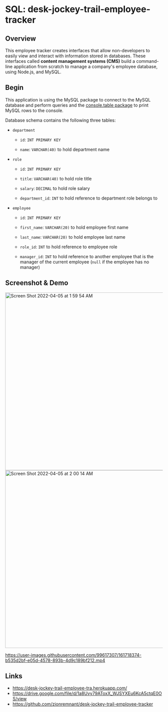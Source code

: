 # SQL: desk-jockey-trail-employee-tracker

## Overview

This employee tracker creates interfaces that allow non-developers to easily view and interact with information stored in databases. These interfaces called **content management systems (CMS)** build a command-line application from scratch to manage a company's employee database, using Node.js, and MySQL.

## Begin

This application is using the MySQL package to connect to the MySQL database and perform queries and the [console.table package](https://www.npmjs.com/package/console.table) to print MySQL rows to the console.

Database schema contains the following three tables:

- `department`

  - `id`: `INT PRIMARY KEY`

  - `name`: `VARCHAR(40)` to hold department name

- `role`

  - `id`: `INT PRIMARY KEY`

  - `title`: `VARCHAR(40)` to hold role title

  - `salary`: `DECIMAL` to hold role salary

  - `department_id`: `INT` to hold reference to department role belongs to

- `employee`

  - `id`: `INT PRIMARY KEY`

  - `first_name`: `VARCHAR(20)` to hold employee first name

  - `last_name`: `VARCHAR(20)` to hold employee last name

  - `role_id`: `INT` to hold reference to employee role

  - `manager_id`: `INT` to hold reference to another employee that is the manager of the current employee (`null` if the employee has no manager)

## Screenshot & Demo

<img width="566" alt="Screen Shot 2022-04-05 at 1 59 54 AM" src="https://user-images.githubusercontent.com/99617307/161718584-b7534fb8-6d15-4ded-90a1-9dcf8f251355.png">

<img width="566" alt="Screen Shot 2022-04-05 at 2 00 14 AM" src="https://user-images.githubusercontent.com/99617307/161718607-48a02813-ac07-449e-8084-cf0cee354740.png">

https://user-images.githubusercontent.com/99617307/161718374-b535d2bf-e05d-4578-893b-4d9c189bf212.mp4

## Links

- https://desk-jockey-trail-employee-tra.herokuapp.com/
- https://drive.google.com/file/d/1a8Uvy79AToxX_WJSYXEu6KcA5ctqE0OS/view
- https://github.com/zionremnant/desk-jockey-trail-employee-tracker
